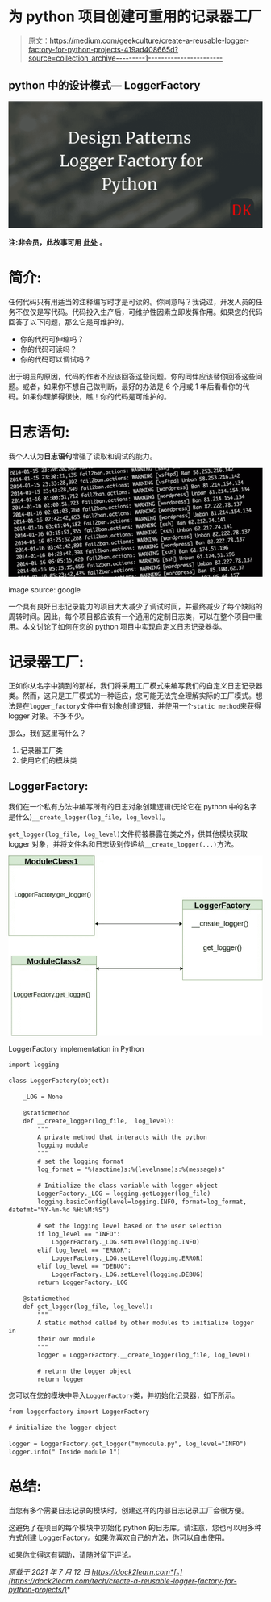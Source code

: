 # 为 python 项目创建可重用的记录器工厂

> 原文：<https://medium.com/geekculture/create-a-reusable-logger-factory-for-python-projects-419ad408665d?source=collection_archive---------1----------------------->

## python 中的设计模式— LoggerFactory

![](img/2921c22c7bfbe9595664a442caaa54fa.png)

**注:非会员，此故事可用** [**此处**](https://dineshkumarkb.com/tech/create-a-reusable-logger-factory-for-python-projects/) **。**

# 简介:

任何代码只有用适当的注释编写时才是可读的。你同意吗？我说过，开发人员的任务不仅仅是写代码。代码投入生产后，可维护性因素立即发挥作用。如果您的代码回答了以下问题，那么它是可维护的。

*   你的代码可伸缩吗？
*   你的代码可读吗？
*   你的代码可以调试吗？

出于明显的原因，代码的作者不应该回答这些问题。你的同伴应该替你回答这些问题。或者，如果你不想自己做判断，最好的办法是 6 个月或 1 年后看看你的代码。如果你理解得很快，瞧！你的代码是可维护的。

# 日志语句:

我个人认为**日志语句**增强了读取和调试的能力。

![](img/e4a5d05ef737c9cd6012b81de67effa2.png)

image source: google

一个具有良好日志记录能力的项目大大减少了调试时间，并最终减少了每个缺陷的周转时间。因此，每个项目都应该有一个通用的定制日志类，可以在整个项目中重用。本文讨论了如何在您的 python 项目中实现自定义日志记录器类。

# 记录器工厂:

正如你从名字中猜到的那样，我们将采用工厂模式来编写我们的自定义日志记录器类。然而，这只是工厂模式的一种适应，您可能无法完全理解实际的工厂模式。想法是在`logger_factory`文件中有对象创建逻辑，并使用一个`static method`来获得 logger 对象。不多不少。

那么，我们这里有什么？

1.  记录器工厂类
2.  使用它们的模块类

## LoggerFactory:

我们在一个私有方法中编写所有的日志对象创建逻辑(无论它在 python 中的名字是什么)`__create_logger(log_file, log_level)`。

`get_logger(log_file, log_level)`文件将被暴露在类之外，供其他模块获取 logger 对象，并将文件名和日志级别传递给`__create_logger(...)`方法。

![](img/4e75514d97006bc60810a5898609a462.png)

LoggerFactory implementation in Python

```
import logging

class LoggerFactory(object):

    _LOG = None

    @staticmethod
    def __create_logger(log_file,  log_level):
        """
        A private method that interacts with the python
        logging module
        """
        # set the logging format
        log_format = "%(asctime)s:%(levelname)s:%(message)s"

        # Initialize the class variable with logger object
        LoggerFactory._LOG = logging.getLogger(log_file)
        logging.basicConfig(level=logging.INFO, format=log_format, datefmt="%Y-%m-%d %H:%M:%S")

        # set the logging level based on the user selection
        if log_level == "INFO":
            LoggerFactory._LOG.setLevel(logging.INFO)
        elif log_level == "ERROR":
            LoggerFactory._LOG.setLevel(logging.ERROR)
        elif log_level == "DEBUG":
            LoggerFactory._LOG.setLevel(logging.DEBUG)
        return LoggerFactory._LOG

    @staticmethod
    def get_logger(log_file, log_level):
        """
        A static method called by other modules to initialize logger in
        their own module
        """
        logger = LoggerFactory.__create_logger(log_file, log_level)

        # return the logger object
        return logger
```

您可以在您的模块中导入`LoggerFactory`类，并初始化记录器，如下所示。

```
from loggerfactory import LoggerFactory

# initialize the logger object

logger = LoggerFactory.get_logger("mymodule.py", log_level="INFO")
logger.info(" Inside module 1")
```

# 总结:

当您有多个需要日志记录的模块时，创建这样的内部日志记录工厂会很方便。

这避免了在项目的每个模块中初始化 python 的日志库。请注意，您也可以用多种方式创建 LoggerFactory。如果你喜欢自己的方法，你可以自由使用。

如果你觉得这有帮助，请随时留下评论。

*原载于 2021 年 7 月 12 日 https://dock2learn.com*[。](https://dock2learn.com/tech/create-a-reusable-logger-factory-for-python-projects/)**